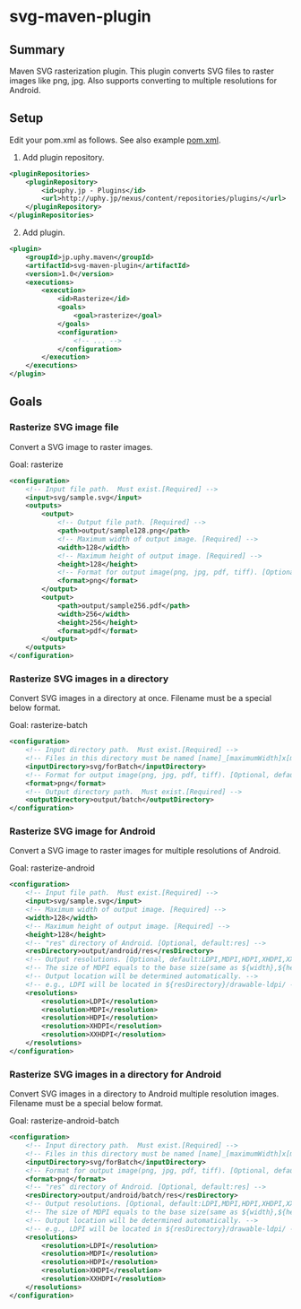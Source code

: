 # svg-maven-plugin

## Summary

Maven SVG rasterization plugin.
This plugin converts SVG files to raster images like png, jpg. 
Also supports converting to multiple resolutions for Android.

## Setup

Edit your pom.xml as follows.
See also example [pom.xml](https://github.com/uphy/svg-maven-plugin/blob/develop/sample/pom.xml).

1. Add plugin repository.

```xml
<pluginRepositories>
    <pluginRepository>
        <id>uphy.jp - Plugins</id>
        <url>http://uphy.jp/nexus/content/repositories/plugins/</url>
    </pluginRepository>
</pluginRepositories>
```

2. Add plugin.

```xml
<plugin>
    <groupId>jp.uphy.maven</groupId>
    <artifactId>svg-maven-plugin</artifactId>
    <version>1.0</version>
    <executions>
        <execution>
            <id>Rasterize</id>
            <goals>
                <goal>rasterize</goal>
            </goals>
            <configuration>
                <!-- ... -->
            </configuration>
        </execution>
    </executions>
</plugin>
```

## Goals
### Rasterize SVG image file
Convert a SVG image to raster images.

Goal: rasterize
```xml
<configuration>
    <!-- Input file path.  Must exist.[Required] -->
    <input>svg/sample.svg</input>
    <outputs>
        <output>
            <!-- Output file path. [Required] -->
            <path>output/sample128.png</path>
            <!-- Maximum width of output image. [Required] -->
            <width>128</width>
            <!-- Maximum height of output image. [Required] -->
            <height>128</height>
            <!-- Format for output image(png, jpg, pdf, tiff). [Optional, default:png] -->
            <format>png</format>
        </output>
        <output>
            <path>output/sample256.pdf</path>
            <width>256</width>
            <height>256</height>
            <format>pdf</format>
        </output>
    </outputs>
</configuration>
```

### Rasterize SVG images in a directory
Convert SVG images in a directory at once.
Filename must be a special below format.

Goal: rasterize-batch
```xml
<configuration>
    <!-- Input directory path.  Must exist.[Required] -->
    <!-- Files in this directory must be named [name]_[maximumWidth]x[maximumHeight].svg -->
    <inputDirectory>svg/forBatch</inputDirectory>
    <!-- Format for output image(png, jpg, pdf, tiff). [Optional, default:png] -->
    <format>png</format>
    <!-- Output directory path.  Must exist.[Required] -->
    <outputDirectory>output/batch</outputDirectory>
</configuration>
```

### Rasterize SVG image for Android
Convert a SVG image to raster images for multiple resolutions of Android.

Goal: rasterize-android
```xml
<configuration>
    <!-- Input file path.  Must exist.[Required] -->
    <input>svg/sample.svg</input>
    <!-- Maximum width of output image. [Required] -->
    <width>128</width>
    <!-- Maximum height of output image. [Required] -->
    <height>128</height>
    <!-- "res" directory of Android. [Optional, default:res] -->
    <resDirectory>output/android/res</resDirectory>
    <!-- Output resolutions. [Optional, default:LDPI,MDPI,HDPI,XHDPI,XXHDPI] -->
    <!-- The size of MDPI equals to the base size(same as ${width},${height}}).-->
    <!-- Output location will be determined automatically. -->
    <!-- e.g., LDPI will be located in ${resDirectory}/drawable-ldpi/ -->
    <resolutions>
        <resolution>LDPI</resolution>
        <resolution>MDPI</resolution>
        <resolution>HDPI</resolution>
        <resolution>XHDPI</resolution>
        <resolution>XXHDPI</resolution>
    </resolutions>
</configuration>
```

### Rasterize SVG images in a directory for Android
Convert SVG images in a directory to Android multiple resolution images.
Filename must be a special below format. 
 
Goal: rasterize-android-batch
```xml
<configuration>
    <!-- Input directory path.  Must exist.[Required] -->
    <!-- Files in this directory must be named [name]_[maximumWidth]x[maximumHeight].svg -->
    <inputDirectory>svg/forBatch</inputDirectory>
    <!-- Format for output image(png, jpg, pdf, tiff). [Optional, default:png] -->
    <format>png</format>
    <!-- "res" directory of Android. [Optional, default:res] -->
    <resDirectory>output/android/batch/res</resDirectory>
    <!-- Output resolutions. [Optional, default:LDPI,MDPI,HDPI,XHDPI,XXHDPI] -->
    <!-- The size of MDPI equals to the base size(same as ${width},${height}}).-->
    <!-- Output location will be determined automatically. -->
    <!-- e.g., LDPI will be located in ${resDirectory}/drawable-ldpi/ -->
    <resolutions>
        <resolution>LDPI</resolution>
        <resolution>MDPI</resolution>
        <resolution>HDPI</resolution>
        <resolution>XHDPI</resolution>
        <resolution>XXHDPI</resolution>
    </resolutions>
</configuration>
```